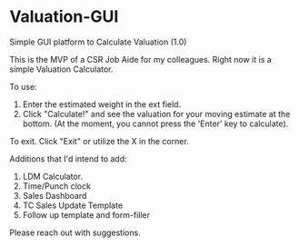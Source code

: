 # Valuation-GUI
Simple GUI platform to Calculate Valuation (1.0)

This is the MVP of a CSR Job Aide for my colleagues. Right now it is a simple Valuation Calculator. 

To use:

1. Enter the estimated weight in the ext field.
2. Click "Calculate!" and see the valuation for your moving estimate at the bottom. (At the moment, you cannot press the 'Enter' key to calculate).

To exit. Click "Exit" or utilize the X in the corner.


Additions that I'd intend to add:

1. LDM Calculator.
2. Time/Punch clock
3. Sales Dashboard
4. TC Sales Update Template
5. Follow up template and form-filler

Please reach out with suggestions.


